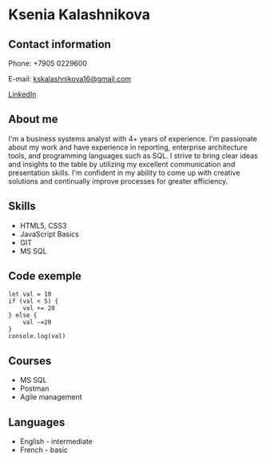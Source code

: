 # **Ksenia Kalashnikova**

## Contact information
Phone: +7905 0229600

E-mail: kskalashnikova16@gmail.com

[LinkedIn](https://www.linkedin.com/in/ksenia-kalashnikova-7275a65a/) 

## About me
I'm a business systems analyst with 4+ years of experience. I'm passionate about my work and have experience in reporting, enterprise architecture tools, and programming languages such as SQL. I strive to bring clear ideas and insights to the table by utilizing my excellent communication and presentation skills. I'm confident in my ability to come up with creative solutions and continually improve processes for greater efficiency.

## Skills
+ HTML5, CSS3
+ JavaScript Basics
+ GIT 
+ MS SQL

## Code exemple
```
let val = 10
if (val < 5) {
    val += 20
} else {
    val -=20
}
console.log(val)
```

## Courses
- MS SQL 
- Postman
- Agile management

## Languages
+ English - intermediate
+ French - basic